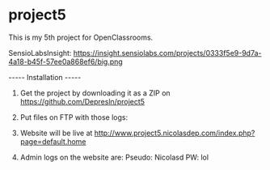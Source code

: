 # project5
This is my 5th project for OpenClassrooms.

SensioLabsInsight:
https://insight.sensiolabs.com/projects/0333f5e9-9d7a-4a18-b45f-57ee0a868ef6/big.png


----- Installation -----

1. Get the project by downloading it as a ZIP on https://github.com/Depresln/project5

2. Put files on FTP with those logs:

    
3. Website will be live at http://www.project5.nicolasdep.com/index.php?page=default.home

4. Admin logs on the website are:
    Pseudo: Nicolasd
    PW: lol
